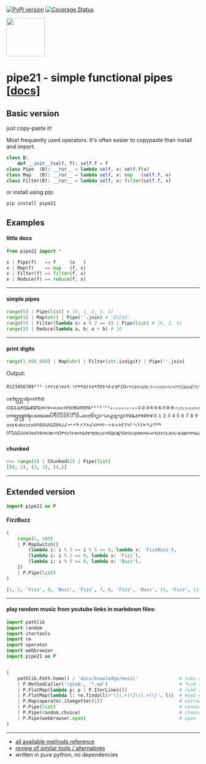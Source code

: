 [![PyPI version](https://img.shields.io/pypi/v/pipe21.svg?logo=pypi&logoColor=FFE873)](https://pypi.org/project/pipe21/)
[![Coverage Status](https://coveralls.io/repos/github/tandav/pipe21/badge.svg?branch=coveralls-bage)](https://coveralls.io/github/tandav/pipe21?branch=coveralls-bage)

<img src="https://github.com/tandav/pipe21/assets/5549677/40544d91-475b-4c80-be55-c516810966c3" height="100">

# pipe21 - simple functional pipes [[docs]](https://tandav.github.io/pipe21)

## Basic version
just copy-paste it!

Most frequently used operators. It's often easier to copypaste than install and import.

```py
class B:
    def __init__(self, f): self.f = f
class Pipe  (B): __ror__ = lambda self, x: self.f(x)
class Map   (B): __ror__ = lambda self, x: map   (self.f, x)
class Filter(B): __ror__ = lambda self, x: filter(self.f, x)
```

or install using pip:

```py
pip install pipe21
```

## Examples

#### little docs

```py
from pipe21 import *

x | Pipe(f)   == f     (x   )
x | Map(f)    == map   (f, x)
x | Filter(f) == filter(f, x)
x | Reduce(f) == reduce(f, x)
```

---

#### simple pipes

```py
range(5) | Pipe(list) # [0, 1, 2, 3, 4]
range(5) | Map(str) | Pipe(''.join) # '01234'
range(5) | Filter(lambda x: x % 2 == 0) | Pipe(list) # [0, 2, 4]
range(5) | Reduce(lambda a, b: a + b) # 10
```

---

#### print digits

```py
range(1_000_000) | Map(chr) | Filter(str.isdigit) | Pipe(''.join)
```
Output:

```
0123456789²³¹٠١٢٣٤٥٦٧٨٩۰۱۲۳۴۵۶۷۸۹߀߁߂߃߄߅߆߇߈߉०१२३४५६७८९০১২৩৪৫৬৭৮৯੦੧੨੩੪੫੬੭੮੯૦૧૨૩૪૫૬૭૮૯୦୧୨୩୪୫୬୭୮୯௦௧௨௩௪௫௬௭௮௯౦౧౨౩౪౫౬౭౮౯೦೧೨೩೪೫೬೭೮೯൦൧൨൩൪൫൬൭൮൯෦෧෨෩෪෫෬෭෮෯๐๑๒๓๔๕๖๗๘๙໐໑໒໓໔໕໖໗໘໙༠༡༢༣༤༥༦༧༨༩၀၁၂၃၄၅၆၇၈၉႐႑႒႓႔႕႖႗႘႙፩፪፫፬፭፮፯፰፱០១២៣៤៥៦៧៨៩᠐᠑᠒᠓᠔᠕᠖᠗᠘᠙᥆᥇᥈᥉᥊᥋᥌᥍᥎᥏᧐᧑᧒᧓᧔᧕᧖᧗᧘᧙᧚᪀᪁᪂᪃᪄᪅᪆᪇᪈᪉᪐᪑᪒᪓᪔᪕᪖᪗᪘᪙᭐᭑᭒᭓᭔᭕᭖᭗᭘᭙᮰᮱᮲᮳᮴᮵᮶᮷᮸᮹᱀᱁᱂᱃᱄᱅᱆᱇᱈᱉᱐᱑᱒᱓᱔᱕᱖᱗᱘᱙⁰⁴⁵⁶⁷⁸⁹₀₁₂₃₄₅₆₇₈₉①②③④⑤⑥⑦⑧⑨⑴⑵⑶⑷⑸⑹⑺⑻⑼⒈⒉⒊⒋⒌⒍⒎⒏⒐⓪⓵⓶⓷⓸⓹⓺⓻⓼⓽⓿❶❷❸❹❺❻❼❽❾➀➁➂➃➄➅➆➇➈➊➋➌➍➎➏➐➑➒꘠꘡꘢꘣꘤꘥꘦꘧꘨꘩꣐꣑꣒꣓꣔꣕꣖꣗꣘꣙꤀꤁꤂꤃꤄꤅꤆꤇꤈꤉꧐꧑꧒꧓꧔꧕꧖꧗꧘꧙꧰꧱꧲꧳꧴꧵꧶꧷꧸꧹꩐꩑꩒꩓꩔꩕꩖꩗꩘꩙꯰꯱꯲꯳꯴꯵꯶꯷꯸꯹０１２３４５６７８９𐒠𐒡𐒢𐒣𐒤𐒥𐒦𐒧𐒨𐒩𐩀𐩁𐩂𐩃𐴰𐴱𐴲𐴳𐴴𐴵𐴶𐴷𐴸𐴹𐹠𐹡𐹢𐹣𐹤𐹥𐹦𐹧𐹨𑁒𑁓𑁔𑁕𑁖𑁗𑁘𑁙𑁚𑁦𑁧𑁨𑁩𑁪𑁫𑁬𑁭𑁮𑁯𑃰𑃱𑃲𑃳𑃴𑃵𑃶𑃷𑃸𑃹𑄶𑄷𑄸𑄹𑄺𑄻𑄼𑄽𑄾𑄿𑇐𑇑𑇒𑇓𑇔𑇕𑇖𑇗𑇘𑇙𑋰𑋱𑋲𑋳𑋴𑋵𑋶𑋷𑋸𑋹𑑐𑑑𑑒𑑓𑑔𑑕𑑖𑑗𑑘𑑙𑓐𑓑𑓒𑓓𑓔𑓕𑓖𑓗𑓘𑓙𑙐𑙑𑙒𑙓𑙔𑙕𑙖𑙗𑙘𑙙𑛀𑛁𑛂𑛃𑛄𑛅𑛆𑛇𑛈𑛉𑜰𑜱𑜲𑜳𑜴𑜵𑜶𑜷𑜸𑜹𑣠𑣡𑣢𑣣𑣤𑣥𑣦𑣧𑣨𑣩𑱐𑱑𑱒𑱓𑱔𑱕𑱖𑱗𑱘𑱙𑵐𑵑𑵒𑵓𑵔𑵕𑵖𑵗𑵘𑵙𑶠𑶡𑶢𑶣𑶤𑶥𑶦𑶧𑶨𑶩𖩠𖩡𖩢𖩣𖩤𖩥𖩦𖩧𖩨𖩩𖭐𖭑𖭒𖭓𖭔𖭕𖭖𖭗𖭘𖭙𝟎𝟏𝟐𝟑𝟒𝟓𝟔𝟕𝟖𝟗𝟘𝟙𝟚𝟛𝟜𝟝𝟞𝟟𝟠𝟡𝟢𝟣𝟤𝟥𝟦𝟧𝟨𝟩𝟪𝟫𝟬𝟭𝟮𝟯𝟰𝟱𝟲𝟳𝟴𝟵𝟶𝟷𝟸𝟹𝟺𝟻𝟼𝟽𝟾𝟿𞅀𞅁𞅂𞅃𞅄𞅅𞅆𞅇𞅈𞅉𞋰𞋱𞋲𞋳𞋴𞋵𞋶𞋷𞋸𞋹𞥐𞥑𞥒𞥓𞥔𞥕𞥖𞥗𞥘𞥙🄀🄁🄂🄃🄄🄅🄆🄇🄈🄉🄊'
```

#### chunked

```py
>>> range(5) | Chunked(2) | Pipe(list)
[(0, 1), (2, 3), (4,)]
```

---

## Extended version
```py
import pipe21 as P
```

#### FizzBuzz

```py
(
    range(1, 100)
    | P.MapSwitch([
        (lambda i: i % 3 == i % 5 == 0, lambda x: 'FizzBuzz'),
        (lambda i: i % 3 == 0, lambda x: 'Fizz'),
        (lambda i: i % 5 == 0, lambda x: 'Buzz'),
    ])
    | P.Pipe(list)
)

[1, 2, 'Fizz', 4, 'Buzz', 'Fizz', 7, 8, 'Fizz', 'Buzz', 11, 'Fizz', 13, 14, 'FizzBuzz', 16, 17, 'Fizz', 19, 'Buzz', 'Fizz', 22, 23, 'Fizz', 'Buzz', 26, 'Fizz', 28, 29, 'FizzBuzz', 31, 32, 'Fizz', 34, 'Buzz', 'Fizz', 37, 38, 'Fizz', 'Buzz', 41, 'Fizz', 43, 44, 'FizzBuzz', 46, 47, 'Fizz', 49, 'Buzz', 'Fizz', 52, 53, 'Fizz', 'Buzz', 56, 'Fizz', 58, 59, 'FizzBuzz', 61, 62, 'Fizz', 64, 'Buzz', 'Fizz', 67, 68, 'Fizz', 'Buzz', 71, 'Fizz', 73, 74, 'FizzBuzz', 76, 77, 'Fizz', 79, 'Buzz', 'Fizz', 82, 83, 'Fizz', 'Buzz', 86, 'Fizz', 88, 89, 'FizzBuzz', 91, 92, 'Fizz', 94, 'Buzz', 'Fizz', 97, 98, 'Fizz']
```

---

#### play random music from youtube links in markdown files:

```py
import pathlib
import random
import itertools
import re
import operator
import webbrowser
import pipe21 as P


(
    pathlib.Path.home() / 'docs/knowledge/music'               # take a directory
    | P.MethodCaller('rglob', '*.md')                          # find all markdown files
    | P.FlatMap(lambda p: p | P.IterLines())                   # read all lines from all files and flatten into a single iterable
    | P.FlatMap(lambda l: re.findall(r'\[(.+)\]\((.+)\)', l))  # keep only lines with a markdown link
    | P.Map(operator.itemgetter(1))                            # extract a link
    | P.Pipe(list)                                             # convert iterable of links into a list
    | P.Pipe(random.choice)                                    # choose random link
    | P.Pipe(webbrowser.open)                                  # open link in browser
)
```

---

- [all available methods reference](docs/reference.md)
- [review of similar tools / alternatives](docs/similar-tools.md)
- written in pure python, no dependencies
